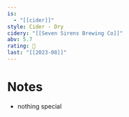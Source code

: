 ```yaml
---
is:
  - "[[cider]]"
style: Cider - Dry
cidery: "[[Seven Sirens Brewing Co]]"
abv: 5.7
rating: 🤞
last: "[[2023-08]]"
---
```

# Notes
- nothing special
